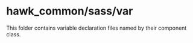 # hawk_common/sass/var

This folder contains variable declaration files named by their component class.
